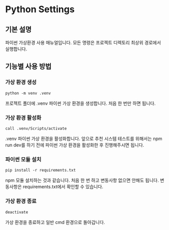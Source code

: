 # Python Settings

## 기본 설명

파이썬 가상환경 사용 매뉴얼입니다. 모든 명령은 프로젝트 디렉토리 최상위 경로에서 실행합니다.

## 기능별 사용 방법

### 가상 환경 생성

`python -m venv .venv`

프로젝트 폴더에 .venv 파이썬 가상 환경을 생성합니다. 처음 한 번만 하면 됩니다.

### 가상 환경 활성화

`call .venv/Scripts/activate`

.venv 파이썬 가상 환경을 활성화합니다. 앞으로 추천 시스템 테스트를 위해서는 npm run dev를 하기 전에 파이썬 가상 환경을 활성화한 후 진행해주시면 됩니다.

### 파이썬 모듈 설치

`pip install -r requirements.txt`

npm 모듈 설치하는 것과 같습니다. 처음 한 번 하고 변동사항 없으면 안해도 됩니다. 변동사항은 requirements.txt에서 확인할 수 있습니다.

### 가상 환경 종료

`deactivate`

가상 환경을 종료하고 일반 cmd 환경으로 돌아갑니다.
